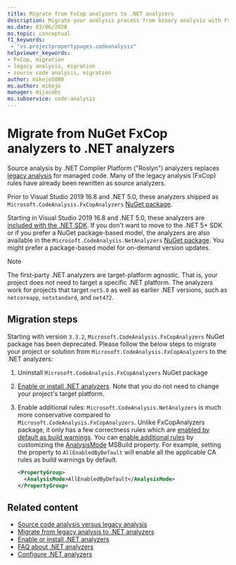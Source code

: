 ```yaml
---
title: Migrate from FxCop analyzers to .NET analyzers
description: Migrate your analysis process from binary analysis with FxCop code analysis to .NET analyzers (Roslyn analyzers) for source analysis.
ms.date: 03/06/2020
ms.topic: conceptual
f1_keywords:
 - "vs.projectpropertypages.codeanalysis"
helpviewer_keywords:
- FxCop, migration
- legacy analysis, migration
- source code analysis, migration
author: mikejo5000
ms.author: mikejo
manager: mijacobs
ms.subservice: code-analysis
---
```


# Migrate from NuGet FxCop analyzers to .NET analyzers

Source analysis by .NET Compiler Platform ("Roslyn") analyzers replaces [legacy analysis](/previous-versions/visualstudio/visual-studio-2019/code-quality/code-analysis-for-managed-code-overview) for managed code. Many of the legacy analysis (FxCop) rules have already been rewritten as source analyzers.

Prior to Visual Studio 2019 16.8 and .NET 5.0, these analyzers shipped as `Microsoft.CodeAnalysis.FxCopAnalyzers` [NuGet package](https://www.nuget.org/packages/Microsoft.CodeAnalysis.FxCopAnalyzers).

Starting in Visual Studio 2019 16.8 and .NET 5.0, these analyzers are [included with the .NET SDK](/dotnet/fundamentals/code-analysis/overview). If you don't want to move to the .NET 5+ SDK or if you prefer a NuGet package-based model, the analyzers are also available in the `Microsoft.CodeAnalysis.NetAnalyzers` [NuGet package](https://www.nuget.org/packages/Microsoft.CodeAnalysis.NetAnalyzers). You might prefer a package-based model for on-demand version updates.

> [!NOTE]
> The first-party .NET analyzers are target-platform agnostic. That is, your project does not need to target a specific .NET platform. The analyzers work for projects that target `net5.0` as well as earlier .NET versions, such as `netcoreapp`, `netstandard`, and `net472`.

## Migration steps

Starting with version `3.3.2`, `Microsoft.CodeAnalysis.FxCopAnalyzers` NuGet package has been deprecated. Please follow the below steps to migrate your project or solution from `Microsoft.CodeAnalysis.FxCopAnalyzers` to the .NET analyzers:

1. Uninstall `Microsoft.CodeAnalysis.FxCopAnalyzers` NuGet package

2. [Enable or install .NET analyzers](install-net-analyzers.md). Note that you do not need to change your project's target platform.

3. Enable additional rules: `Microsoft.CodeAnalysis.NetAnalyzers` is much more conservative compared to `Microsoft.CodeAnalysis.FxCopAnalyzers`. Unlike FxCopAnalyzers package, it only has a few correctness rules which are [enabled by default as build warnings](/dotnet/fundamentals/code-analysis/overview#enabled-rules). You can [enable additional rules](/dotnet/fundamentals/code-analysis/overview#enable-additional-rules) by customizing the [AnalysisMode](/dotnet/core/project-sdk/msbuild-props#analysismode) MSBuild property. For example, setting the property to `AllEnabledByDefault` will enable all the applicable CA rules as build warnings by default.

   ```xml
   <PropertyGroup>
     <AnalysisMode>AllEnabledByDefault</AnalysisMode>
   </PropertyGroup>
   ```

## Related content

- [Source code analysis versus legacy analysis](net-analyzers-faq.yml#what-s-the-difference-between-legacy-fxcop-and--net-analyzers-)
- [Migrate from legacy analysis to .NET analyzers](migrate-from-legacy-analysis-to-net-analyzers.md)
- [Enable or install .NET analyzers](install-net-analyzers.md)
- [FAQ about .NET analyzers](net-analyzers-faq.yml)
- [Configure .NET analyzers](/dotnet/fundamentals/code-analysis/code-quality-rule-options)
